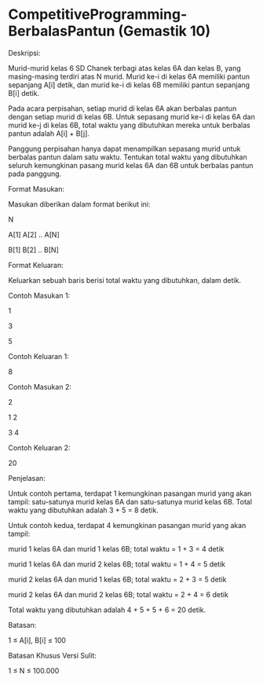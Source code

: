 # CompetitiveProgramming-BerbalasPantun (Gemastik 10)


Deskripsi:

Murid-murid kelas 6 SD Chanek terbagi atas kelas 6A dan kelas B, yang masing-masing terdiri atas N murid. Murid ke-i di kelas 6A memiliki pantun sepanjang A[i] detik, dan murid ke-i di kelas 6B memiliki pantun sepanjang B[i] detik.

Pada acara perpisahan, setiap murid di kelas 6A akan berbalas pantun dengan setiap murid di kelas 6B. Untuk sepasang murid ke-i di kelas 6A dan murid ke-j di kelas 6B, total waktu yang dibutuhkan mereka untuk berbalas pantun adalah A[i] + B[j].

Panggung perpisahan hanya dapat menampilkan sepasang murid untuk berbalas pantun dalam satu waktu. Tentukan total waktu yang dibutuhkan seluruh kemungkinan pasang murid kelas 6A dan 6B untuk berbalas pantun pada panggung.


Format Masukan:

Masukan diberikan dalam format berikut ini:

N

A[1] A[2] .. A[N]

B[1] B[2] .. B[N]


Format Keluaran:

Keluarkan sebuah baris berisi total waktu yang dibutuhkan, dalam detik.


Contoh Masukan 1:

1

3

5


Contoh Keluaran 1:

8


Contoh Masukan 2:

2

1 2

3 4


Contoh Keluaran 2:

20


Penjelasan:

Untuk contoh pertama, terdapat 1 kemungkinan pasangan murid yang akan tampil: satu-satunya murid kelas 6A dan satu-satunya murid kelas 6B. Total waktu yang dibutuhkan adalah 3 + 5 = 8 detik.

Untuk contoh kedua, terdapat 4 kemungkinan pasangan murid yang akan tampil:


murid 1 kelas 6A dan murid 1 kelas 6B; total waktu = 1 + 3 = 4 detik

murid 1 kelas 6A dan murid 2 kelas 6B; total waktu = 1 + 4 = 5 detik

murid 2 kelas 6A dan murid 1 kelas 6B; total waktu = 2 + 3 = 5 detik

murid 2 kelas 6A dan murid 2 kelas 6B; total waktu = 2 + 4 = 6 detik

Total waktu yang dibutuhkan adalah 4 + 5 + 5 + 6 = 20 detik.


Batasan:

1 ≤ A[i], B[i] ≤ 100


Batasan Khusus Versi Sulit:

1 ≤ N ≤ 100.000
